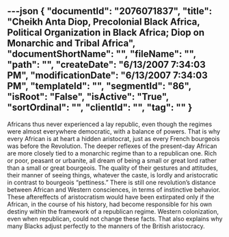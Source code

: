 ---json
{
  "documentId": "2076071837",
  "title": "Cheikh Anta Diop, Precolonial Black Africa, Political Organization in Black Africa; Diop on Monarchic and Tribal Africa",
  "documentShortName": "",
  "fileName": "",
  "path": "",
  "createDate": "6/13/2007 7:34:03 PM",
  "modificationDate": "6/13/2007 7:34:03 PM",
  "templateId": "",
  "segmentId": "86",
  "isRoot": "False",
  "isActive": "True",
  "sortOrdinal": "",
  "clientId": "",
  "tag": ""
}
---

Africans thus never experienced a lay republic, even though the regimes were almost everywhere democratic, with a balance of powers. That is why every African is at heart a hidden aristocrat, just as every French bourgeois was before the Revolution. The deeper reflexes of the present-day African are more closely tied to a monarchic regime than to a republican one. Rich or poor, peasant or urbanite, all dream of being a small or great lord rather than a small or great bourgeois. The quality of their gestures and attitudes, their manner of seeing things, whatever the caste, is lordly and aristocratic in contrast to bourgeois “pettiness.” There is still one revolution’s distance between African and Western consciences, in terms of instinctive behavior. These aftereffects of aristocratism would have been extirpated only if the African, in the course of his history, had become responsible for his own destiny within the framework of a republican regime. Western colonization, even when republican, could not change these facts. That also explains why many Blacks adjust perfectly to the manners of the British aristocracy.
